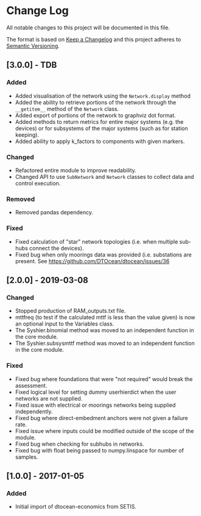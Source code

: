 # Change Log

All notable changes to this project will be documented in this file.

The format is based on [Keep a Changelog](http://keepachangelog.com/)
and this project adheres to [Semantic Versioning](http://semver.org/).

## [3.0.0] - TDB

### Added

-   Added visualisation of the network using the `Network.display` method
-   Added the ability to retrieve portions of the network through the 
    `__getitem__` method of the `Network` class.
-   Added export of portions of the network to graphviz dot format.
-   Added methods to return metrics for entire major systems (e.g. the devices)
    or for subsystems of the major systems (such as for station keeping).
-   Added ability to apply k_factors to components with given markers.

### Changed

-   Refactored entire module to improve readability.
-   Changed API to use `SubNetwork` and `Network` classes to collect data and 
    control execution.

### Removed

-   Removed pandas dependency.

### Fixed

-   Fixed calculation of "star" network topologies (i.e. when multiple sub-hubs
    connect the devices).
-   Fixed bug when only moorings data was provided (i.e. substations are
    present. See https://github.com/DTOcean/dtocean/issues/36

## [2.0.0] - 2019-03-08

### Changed

-   Stopped production of RAM_outputs.txt file.
-   mttfreq (to test if the calculated mttf is less than the value given) is now
    an optional input to the Variables class.
-   The Syshier.binomial method was moved to an independent function in the core
    module.
-   The Syshier.subsysmttf method was moved to an independent function in the 
    core module.

### Fixed

-   Fixed bug where foundations that were "not required" would break the
    assessment.
-   Fixed logical level for setting dummy userhierdict when the user networks 
    are not supplied.
-   Fixed issue with electrical or moorings networks being supplied
    independently.
-   Fixed bug where direct-embedment anchors were not given a failure rate.
-   Fixed issue where inputs could be modified outside of the scope of the
    module.
-   Fixed bug when checking for subhubs in networks.
-   Fixed bug with float being passed to numpy.linspace for number of samples.

## [1.0.0] - 2017-01-05

### Added

-   Initial import of dtocean-economics from SETIS.
